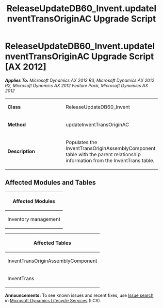 ﻿---
title: ReleaseUpdateDB60_Invent.updateInventTransOriginAC Upgrade Script
TOCTitle: ReleaseUpdateDB60_Invent.updateInventTransOriginAC Upgrade Script
ms:assetid: 3df2515c-2c56-41b2-2d1d-c769b4ab73a3
ms:mtpsurl: https://msdn.microsoft.com/en-us/library/JJ718749(v=AX.60)
ms:contentKeyID: 49707797
ms.date: 05/18/2015
mtps_version: v=AX.60
---

# ReleaseUpdateDB60\_Invent.updateInventTransOriginAC Upgrade Script [AX 2012]


_**Applies To:** Microsoft Dynamics AX 2012 R3, Microsoft Dynamics AX 2012 R2, Microsoft Dynamics AX 2012 Feature Pack, Microsoft Dynamics AX 2012_

<table>
<colgroup>
<col style="width: 50%" />
<col style="width: 50%" />
</colgroup>
<tbody>
<tr class="odd">
<td><p><strong>Class</strong></p></td>
<td><p>ReleaseUpdateDB60_Invent</p></td>
</tr>
<tr class="even">
<td><p><strong>Method</strong></p></td>
<td><p>updateInventTransOriginAC</p></td>
</tr>
<tr class="odd">
<td><p><strong>Description</strong></p></td>
<td><p>Populates the InventTransOriginAssemblyComponent table with the parent relationship information from the InventTrans table.</p></td>
</tr>
</tbody>
</table>


## Affected Modules and Tables

<table>
<colgroup>
<col style="width: 100%" />
</colgroup>
<thead>
<tr class="header">
<th><p>Affected Modules</p></th>
</tr>
</thead>
<tbody>
<tr class="odd">
<td><p>Inventory management</p></td>
</tr>
</tbody>
</table>


<table>
<colgroup>
<col style="width: 100%" />
</colgroup>
<thead>
<tr class="header">
<th><p>Affected Tables</p></th>
</tr>
</thead>
<tbody>
<tr class="odd">
<td><p>InventTransOriginAssemblyComponent</p></td>
</tr>
<tr class="even">
<td><p>InventTrans</p></td>
</tr>
</tbody>
</table>

  
**Announcements:** To see known issues and recent fixes, use [Issue search](http://go.microsoft.com/fwlink/?linkid=389258) in [Microsoft Dynamics Lifecycle Services](http://go.microsoft.com/fwlink/?linkid=306505) (LCS).

